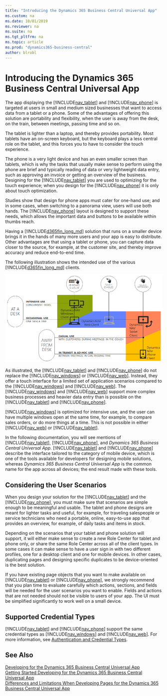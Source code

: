 ```yaml
---
title: "Introducing the Dynamics 365 Business Central Universal App"
ms.custom: na
ms.date: 10/01/2019
ms.reviewer: na
ms.suite: na
ms.tgt_pltfrm: na
ms.topic: article
ms.prod: "dynamics365-business-central"
author: blrobl
---
```

# Introducing the Dynamics 365 Business Central Universal App
The app displaying the [!INCLUDE[nav_tablet](includes/nav_tablet_md.md)] and [!INCLUDE[nav_phone](includes/nav_phone_md.md)] is targeted at users in small and medium sized businesses that want to access data from a tablet or a phone. Some of the advantages of offering this solution are portability and flexibility, when the user is away from the desk, on the train, between meetings, passing time and so on.  
  
 The tablet is lighter than a laptop, and thereby provides portability. Most tablets have an on-screen keyboard, but the keyboard plays a less central role on the tablet, and this forces you to have to consider the touch experience.  
  
 The phone is a very light device and has an even smaller screen than tablets, which is why the tasks that usually make sense to perform using the phone are brief and typically reading of data or very lightweight data entry, such as approving an invoice or getting an overview of the business. Designing for the [!INCLUDE[nav_tablet](includes/nav_tablet_md.md)] you are used to optimizing for the touch experience; when you design for the [!INCLUDE[nav_phone](includes/nav_phone_md.md)] it is only about touch optimization.  
  
 Studies show that design for phone apps must cater for one-hand use; and in some cases, when switching to a panorama view, users will use both hands. The [!INCLUDE[nav_phone](includes/nav_phone_md.md)] layout is designed to support these needs, which allows the important data and buttons to be available within thumbs reach.  
  
 Having a [!INCLUDE[d365fin_long_md](includes/d365fin_long_md.md)] solution that runs on a smaller device brings it in the hands of many more users and your app is easy to distribute. Other advantages are that using a tablet or phone, you can capture data closer to the source, for example, at the customer site, and thereby improve accuracy and reduce end-to-end time.  
  
 The following illustration shows the intended use of the various [!INCLUDE[d365fin_long_md](includes/d365fin_long_md.md)] clients.  
  
 ![Illustrates the different NAV clients available](../media/Client_DifferentDisplayTargetsIllustration.png "Client\_DifferentDisplayTargetsIllustration")  
<!--This needs new image!!-->
  
 As illustrated, the [!INCLUDE[nav_tablet](includes/nav_tablet_md.md)] and [!INCLUDE[nav_phone](includes/nav_phone_md.md)] do not replace the [!INCLUDE[nav_windows](includes/nav_windows_md.md)] or [!INCLUDE[nav_web](includes/nav_web_md.md)]. Instead, they offer a touch interface for a limited set of application scenarios compared to the [!INCLUDE[nav_windows](includes/nav_windows_md.md)] and [!INCLUDE[nav_web](includes/nav_web_md.md)]. The [!INCLUDE[nav_windows](includes/nav_windows_md.md)] and [!INCLUDE[nav_web](includes/nav_web_md.md)] support more complex business processes and heavier data entry than is possible on the [!INCLUDE[nav_tablet](includes/nav_tablet_md.md)] and [!INCLUDE[nav_phone](includes/nav_phone_md.md)].  
  
 [!INCLUDE[nav_windows](includes/nav_windows_md.md)] is optimized for intensive use, and the user can have multiple windows open at the same time, for example, to compare sales orders, or do more things at a time. This is not possible in either [!INCLUDE[nav_web](includes/nav_web_md.md)] or [!INCLUDE[nav_tablet](includes/nav_tablet_md.md)].  
  
 In the following documentation, you will see mentions of [!INCLUDE[nav_tablet](includes/nav_tablet_md.md)], [!INCLUDE[nav_phone](includes/nav_phone_md.md)], and *Dynamics 365 Business Central Universal App*. [!INCLUDE[nav_tablet](includes/nav_tablet_md.md)] and [!INCLUDE[nav_phone](includes/nav_phone_md.md)] describe the interface tailored to the category of mobile device, which is one of the tools available for developers for designing mobile solutions, whereas *Dynamics 365 Business Central Universal App* is the common name for the app across all devices; the end result made with these tools.  
  
## Considering the User Scenarios  
 When you design your solution for the [!INCLUDE[nav_tablet](includes/nav_tablet_md.md)] and the [!INCLUDE[nav_phone](includes/nav_phone_md.md)], you must make sure that scenarios are simple enough to be meaningful and usable. The tablet and phone designs are meant for lighter tasks and useful, for example, for traveling salespeople or service technicians who need a portable, online, easy-to-use app that provides an overview, for example, of daily tasks and items in stock.  
  
 Depending on the scenarios that your tablet and phone solution will support, it will either make sense to create a new Role Center for tablet and phone only, or share the same Role Center across all of the client types. In some cases it can make sense to have a user sign in with two different profiles, one for a desktop client and one for mobile devices. In other cases, duplicating pages and designing specific duplicates to be device-oriented is the best solution.  
  
 If you have existing page objects that you want to make available on [!INCLUDE[nav_tablet](includes/nav_tablet_md.md)] or [!INCLUDE[nav_phone](includes/nav_phone_md.md)], we strongly recommend that you plan time to evaluate carefully which actions, sections, and fields will be needed for the user scenarios you want to enable. Fields and actions that are not needed should not be visible to users of your app. The UI must be simplified significantly to work well on a small device.  
  
## Supported Credential Types  
 [!INCLUDE[nav_tablet](includes/nav_tablet_md.md)] and [!INCLUDE[nav_phone](includes/nav_phone_md.md)] support the same credential types as [!INCLUDE[nav_windows](includes/nav_windows_md.md)] and [!INCLUDE[nav_web](includes/nav_web_md.md)]. For more information, see [Authentication and Credential Types](../administration/users-credential-types.md).  
  
## See Also  
 [Developing for the Dynamics 365 Business Central Universal App](devenv-Developing-for-the-business-central-Universal-App.md)   
 [Getting Started Developing for the Dynamics 365 Business Central Universal App](devenv-Getting-Started-Developing-business-central-universal-App.md)   
 [Differences and Limitations When Developing Pages for the Dynamics 365 Business Central Universal App](devenv-differences-and-limitations-developing-pages-business-central-universal-app.md)
